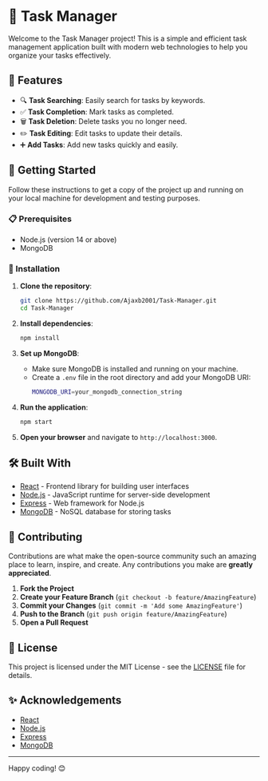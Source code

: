 # 📝 Task Manager

Welcome to the Task Manager project! This is a simple and efficient task management application built with modern web technologies to help you organize your tasks effectively.

## 🌟 Features

- 🔍 **Task Searching**: Easily search for tasks by keywords.
- ✅ **Task Completion**: Mark tasks as completed.
- 🗑️ **Task Deletion**: Delete tasks you no longer need.
- ✏️ **Task Editing**: Edit tasks to update their details.
- ➕ **Add Tasks**: Add new tasks quickly and easily.

## 🚀 Getting Started

Follow these instructions to get a copy of the project up and running on your local machine for development and testing purposes.

### 📋 Prerequisites

- Node.js (version 14 or above)
- MongoDB

### 🔧 Installation

1. **Clone the repository**:
    ```bash
    git clone https://github.com/Ajaxb2001/Task-Manager.git
    cd Task-Manager
    ```

2. **Install dependencies**:
    ```bash
    npm install
    ```

3. **Set up MongoDB**:
    - Make sure MongoDB is installed and running on your machine.
    - Create a `.env` file in the root directory and add your MongoDB URI:
      ```bash
      MONGODB_URI=your_mongodb_connection_string
      ```

4. **Run the application**:
    ```bash
    npm start
    ```

5. **Open your browser** and navigate to `http://localhost:3000`.

## 🛠️ Built With

- [React](https://reactjs.org/) - Frontend library for building user interfaces
- [Node.js](https://nodejs.org/) - JavaScript runtime for server-side development
- [Express](https://expressjs.com/) - Web framework for Node.js
- [MongoDB](https://www.mongodb.com/) - NoSQL database for storing tasks

## 🤝 Contributing

Contributions are what make the open-source community such an amazing place to learn, inspire, and create. Any contributions you make are **greatly appreciated**.

1. **Fork the Project**
2. **Create your Feature Branch** (`git checkout -b feature/AmazingFeature`)
3. **Commit your Changes** (`git commit -m 'Add some AmazingFeature'`)
4. **Push to the Branch** (`git push origin feature/AmazingFeature`)
5. **Open a Pull Request**

## 📜 License

This project is licensed under the MIT License - see the [LICENSE](LICENSE) file for details.

## ✨ Acknowledgements

- [React](https://reactjs.org/)
- [Node.js](https://nodejs.org/)
- [Express](https://expressjs.com/)
- [MongoDB](https://www.mongodb.com/)

---

Happy coding! 😊

